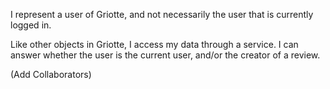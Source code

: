 I represent a user of Griotte, and not necessarily the user that is currently logged in.

Like other objects in Griotte, I access my data through a service.
I can answer whether the user is the current user, and/or the creator of a review.

(Add Collaborators)